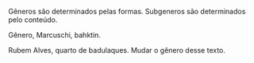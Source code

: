 Gêneros são determinados pelas formas.
Subgeneros são determinados pelo conteúdo.

Gênero, Marcuschi, bahktin.

Rubem Alves, quarto de badulaques.
Mudar o gênero desse texto.
